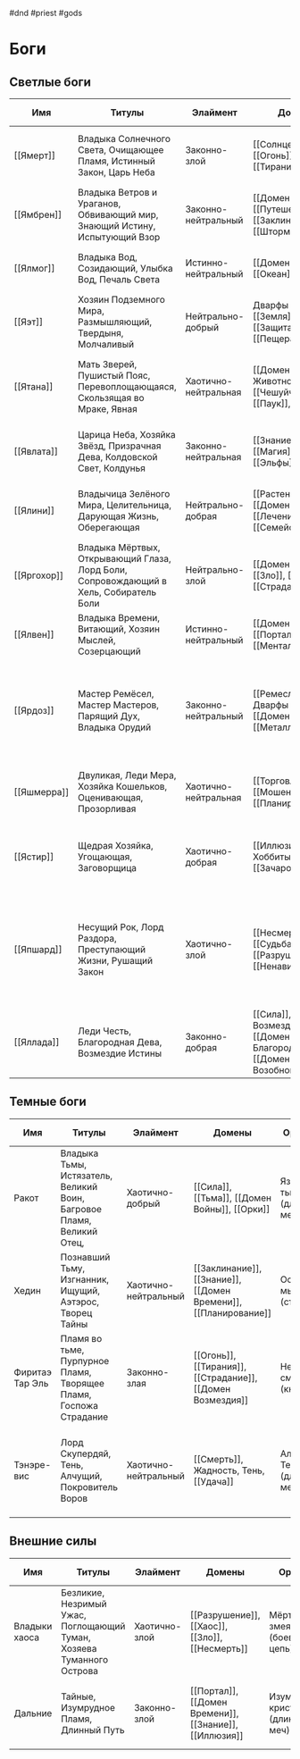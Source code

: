 #dnd #priest #gods
# Боги
## Светлые боги
    
| Имя     | Титулы                                                                                | Элаймент             | Домены                                       | Оружие                           | Символ                                                                                                                   | Время молитвы                              | Цвета                                                    |
| ------- | ------------------------------------------------------------------------------------- | -------------------- | -------------------------------------------- | -------------------------------- | ------------------------------------------------------------------------------------------------------------------------ | ------------------------------------------ | -------------------------------------------------------- |
| [[Ямерт]]   | Владыка Солнечного Света, Очищающее Пламя, Истинный Закон, Царь Неба                  | Законно-злой         | [[Солнце]], [[Огонь]], [[Закон]], [[Тирания]]             | Солнечный луч (двуручный меч)    | Солнечный диск и алая роза, помещённая в центр золотого круга                                                            | Солнце в зените                            | Алый, оранжевый, золотой                                 |
| [[Ямбрен]]  | Владыка Ветров и Ураганов, Обвивающий мир, Знающий Истину, Испытующий Взор            | Законно-нейтральный  | [[Домен Воздуха]], [[Путешествие]], [[Заклинание]], [[Шторм]]       | Разящая молния (длинное копьё)   | Ураган на светло-голубом фоне                                                                                            | Рассвет                                    | Серый, светло-розовый                                    |
| [[Ялмог]]   | Владыка Вод, Созидающий, Улыбка Вод, Печаль Света                                     | Истинно-нейтральный  | [[Домен Воды]], [[Океан]], [[Удача]]                         | Касание волны (боевой кнут)      | Серебряные ладони, льющие воду                                                                                           | Первые лучи касаются воды                  | Серебряный, голубой                                      |
| [[Яэт]]     | Хозяин Подземного Мира, Размышляющий, Твердыня, Молчаливый                            | Нейтрально-добрый    | Дварфы и Цверги, [[Земля]], [[Защита]], [[Пещера]]      | Каменный кулак (двуручный молот) | Мужчина, приоткрывающий каменные врата                                                                                   | Восход Луны                                | Песчано-жёлтый, серебряный                               |
| [[Ятана]]   | Мать Зверей, Пушистый Пояс, Перевоплощающаяся, Скользящая во Мраке, Явная             | Хаотично-нейтральная | [[Домен Животного]], [[Чешуйчатые]], [[Паук]], [[Слизь]]       | Жало скорпиона (кинжал)          | Пояс из меха, чешуи и хитина                                                                                             | Рассвет и/или закат (зависит от местности) | Чёрный, тёмные оттенки зелёного и коричневого, бордовый. |
| [[Явлата]]  | Царица Неба, Хозяйка Звёзд, Призрачная Дева, Колдовской Свет, Колдунья                | Законно-нейтральная  | [[Знание]], [[Магия]], [[Луна]], [[Эльфы]]                   | Лунный свет (шпага)              | Серебряные контуры женских глаз со звёздами вместо зрачков на чёрном фоне                                                | Полночь                                    | Чёрный, серебряный, тёмно-синий                          |
| [[Ялини]]   | Владычица Зелёного Мира, Целительница, Дарующая Жизнь, Оберегающая                    | Нейтрально-добрая    | [[Растение]], [[Домен Добра]], [[Лечение]], [[Семейство]]         | Кленовая Ветвь (посох)           | Пробивающийся зелёный росток, окружённый золотистым сиянием                                                              | Перед утренней работой                     | Ярко-зелёный, золотой                                    |
| [[Яргохор]] | Владыка Мёртвых, Открывающий Глаза, Лорд Боли, Сопровождающий в Хель, Собиратель Боли | Нейтрально-злой      | [[Домен Дроу]], [[Зло]], [[Смерть]], [[Страдание]]        | Откровение зла (фламберг)        | Бордовая роза с белыми пятнами болезни                                                                                   | После наступления темноты                  | Чёрный, тёмно-красный, жёлто-зелёный                     |
| [[Ялвен]]   | Владыка Времени, Витающий, Хозяин Мыслей, Созерцающий                                 | Истинно-нейтральный  | [[Домен Времени]], [[Портал]], [[Ментализм]]                     | Петля времени (удавка)           | На сером фоне белый квадрат с голубым контуром                                                                           | Сумерки                                    | Серый, голубой, белый                                    |
| [[Ярдоз]]   | Мастер Ремёсел, Мастер Мастеров, Парящий Дух, Владыка Орудий                          | Законно-нейтральный  | [[Ремесло]], Дварфы и Гномы, [[Домен Войны]], [[Металл]]       | Орлиный клюв (чекан)             | На мутно-жёлтом фоне чёрная наковальня, над которой скрещены алый боевой чекан и коричневый кузнечный молот              | Перед утренней работой                     | Чёрный, алый, коричневый, мутно-жёлтый                   |
| [[Яшмерра]] | Двуликая, Леди Мера, Хозяйка Кошельков, Оценивающая, Прозорливая                      | Хаотично-нейтральная | [[Торговля]], [[Мошенничество]], [[Планирование]]                | Заключительное слово (кистень)   | Золотая монета с изображением открытого глаза                                                                            | Полдень                                    | Золотой, тёмно-жёлтый, светло-коричневый,                |
| [[Ястир]]   | Щедрая Хозяйка, Угощающая, Заговорщица                                                | Хаотично-добрая      | [[Иллюзия]], Хоббиты, [[Зачарование]]                    | Мимолётная улыбка (праща)        | Ящерица со светло-карими глазами и отпавшим хвостом                                                                      | Во время вечерней еды                      | Тёмно-зелёный, светло-коричне-вый, бронзовый             |
| [[Япшард]]  | Несущий Рок, Лорд Раздора, Преступающий Жизни, Рушащий Закон                          | Хаотично-злой        | [[Несмерть]], [[Судьба]], [[Разрушение]], [[Ненависть]]      | Несущий разрушение (моргенштерн) | На белом фоне чёрный череп, справа от которого вертикально стоящий тёмно-бордовый моргенштерн, в рукояти которого кинжал | Поздняя ночь                               | Чёрный, белый, тёмно-бордовый                            |
| [[Яллада]]  | Леди Честь, Благородная Дева, Возмездие Истины                                        | Законно-добрая       | [[Сила]], [[Домен Возмездия]], [[Домен Благородства]], [[Домен Возобновления]] | Страж чести (алебарда)           | Золотой лев, держащий в лапах стальную алебарду на пурпурном фоне                                                        | Позднее утро                               | Серо-стальной, золотой                                   |

## Темные боги
| Имя             | Титулы                                                                | Элаймент             | Домены                                  | Оружие                    | Символ                                                                              | Время молитвы | Цвета                         |
| --------------- | --------------------------------------------------------------------- | -------------------- | --------------------------------------- | ------------------------- | ----------------------------------------------------------------------------------- | ------------- | ----------------------------- |
| Ракот           | Владыка Тьмы, Истязатель, Великий Воин, Багровое Пламя, Великий Отец, | Хаотично-добрый      | [[Сила]], [[Тьма]], [[Домен Войны]], [[Орки]]               | Язык тьмы (длинный меч)   | Летящий чёрный дракон в профиль на алом фоне                                        | Полночь       | Чёрный, алый                  |
| Хедин           | Познавший Тьму, Изгнанник, Ищущий, Аэтэрос, Творец Тайны              | Хаотично-нейтральный | [[Заклинание]], [[Знание]], [[Домен Времени]], [[Планирование]] | Острота мысли (стилет)    | Летящий коричневый сокол в профиль на серебряном фоне                               | Рассвет       | Чёрный, серый, серебряный     |
| Фиритаэ Тар Эль | Пламя во тьме, Пурпурное Пламя, Творящее Пламя, Госпожа Страдание     | Законно-злая         | [[Огонь]], [[Тирания]], [[Страдание]], [[Домен Возмездия]]    | Несущий смерть (кнут)     | Свернутый кнут в ореоле пурпурного пламени                                          | На закате     | Пурпурный, чёрный, фиолетовый |
| Тэнэре-вис      | Лорд Скупердяй, Тень, Алчущий, Покровитель Воров                      | Хаотично-нейтральный | [[Смерть]], Жадность, Тень, [[Удача]]          | Алчная Тень (длинный меч) | Череп над перекрещенными парными мечами, под которыми раскрытый мешок золотых монет | Перед закатом | Чёрный, золотой               |

## Внешние силы
| Имя           | Титулы                                                                | Элаймент      | Домены                          | Оружие                            | Символ                                                    | Время молитвы | Цвета                     |
| ------------- | --------------------------------------------------------------------- | ------------- | ------------------------------- | --------------------------------- | --------------------------------------------------------- | ------------- | ------------------------- |
| Владыки хаоса | Безликие, Незримый Ужас, Поглощающий Туман, Хозяева Туманного Острова | Хаотично-злой | [[Разрушение]], [[Хаос]], [[Зло]], [[Несмерть]] | Мёртвая змея (боевая цепь)        | Прозрачно-серая изгибающаяся воронка на чёрном фоне       | Поздняя ночь  | Серый, чёрный, коричневый |
| Дальние       | Тайные, Изумрудное Пламя, Длинный Путь                                | Законно-злой  | [[Портал]], [[Домен Времени]], [[Знание]], [[Иллюзия]]  | Изумрудный кристалл (длинный меч) | Друза остроконечных зелёных кристаллов на коричневом фоне | Позднее утро  | Ярко-зелёный, коричневый. |
